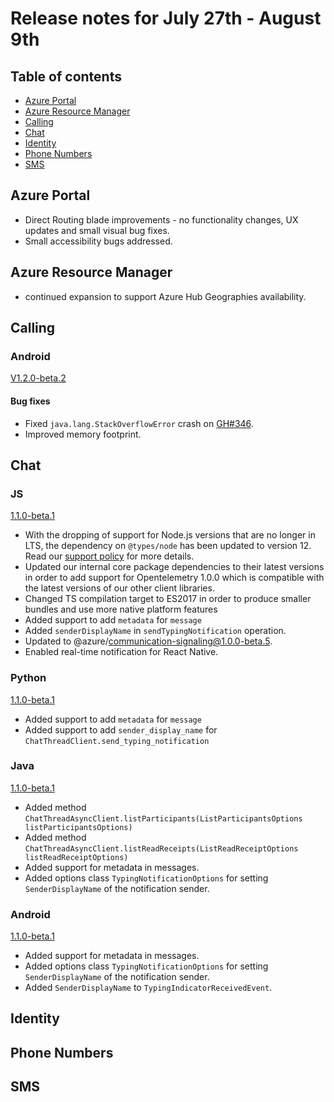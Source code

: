 # Release notes for July 27th - August 9th

## Table of contents
* [Azure Portal](#azure-portal)
* [Azure Resource Manager](#azure-resource-manager)
* [Calling](#calling)
* [Chat](#chat)
* [Identity](#identity)
* [Phone Numbers](#phone-numbers)
* [SMS](#sms)

## Azure Portal
- Direct Routing blade improvements - no functionality changes, UX updates and small visual bug fixes.
- Small accessibility bugs addressed.

## Azure Resource Manager
- continued expansion to support Azure Hub Geographies availability.

## Calling

### Android
[V1.2.0-beta.2](https://github.com/Azure/Communication/blob/master/releasenotes/acs-calling-android-sdk-release-notes.md#v120-beta2-2021-08-03)

#### Bug fixes
- Fixed `java.lang.StackOverflowError` crash on [GH#346](https://github.com/Azure/Communication/issues/346).
- Improved memory footprint.

## Chat

### JS
[1.1.0-beta.1](https://github.com/Azure/azure-sdk-for-js/blob/main/sdk/communication/communication-chat/CHANGELOG.md#110-beta1-2021-08-10)

- With the dropping of support for Node.js versions that are no longer in LTS, the dependency on `@types/node` has been updated to version 12. Read our [support policy](https://github.com/Azure/azure-sdk-for-js/blob/main/SUPPORT.md) for more details.
- Updated our internal core package dependencies to their latest versions in order to add support for Opentelemetry 1.0.0 which is compatible with the latest versions of our other client libraries.
- Changed TS compilation target to ES2017 in order to produce smaller bundles and use more native platform features
- Added support to add `metadata` for `message`
- Added `senderDisplayName` in `sendTypingNotification` operation.
- Updated to @azure/communication-signaling@1.0.0-beta.5.
- Enabled real-time notification for React Native.

### Python
[1.1.0-beta.1](https://github.com/Azure/azure-sdk-for-python/blob/main/sdk/communication/azure-communication-chat/CHANGELOG.md#110b1-2021-08-10)

- Added support to add `metadata` for `message`
- Added support to add `sender_display_name` for `ChatThreadClient.send_typing_notification`

### Java
[1.1.0-beta.1](https://github.com/Azure/azure-sdk-for-java/blob/main/sdk/communication/azure-communication-chat/CHANGELOG.md#110-beta1-2021-08-10)

- Added method `ChatThreadAsyncClient.listParticipants(ListParticipantsOptions listParticipantsOptions)`
- Added method `ChatThreadAsyncClient.listReadReceipts(ListReadReceiptOptions listReadReceiptOptions)`
- Added support for metadata in messages.
- Added options class `TypingNotificationOptions` for setting `SenderDisplayName` of the notification sender.

### Android
[1.1.0-beta.1](https://github.com/Azure/azure-sdk-for-android/blob/main/sdk/communication/azure-communication-chat/CHANGELOG.md#110-beta1-2021-08-10)

- Added support for metadata in messages.
- Added options class `TypingNotificationOptions` for setting `SenderDisplayName` of the notification sender.
- Added `SenderDisplayName` to `TypingIndicatorReceivedEvent`.

## Identity

## Phone Numbers

## SMS
